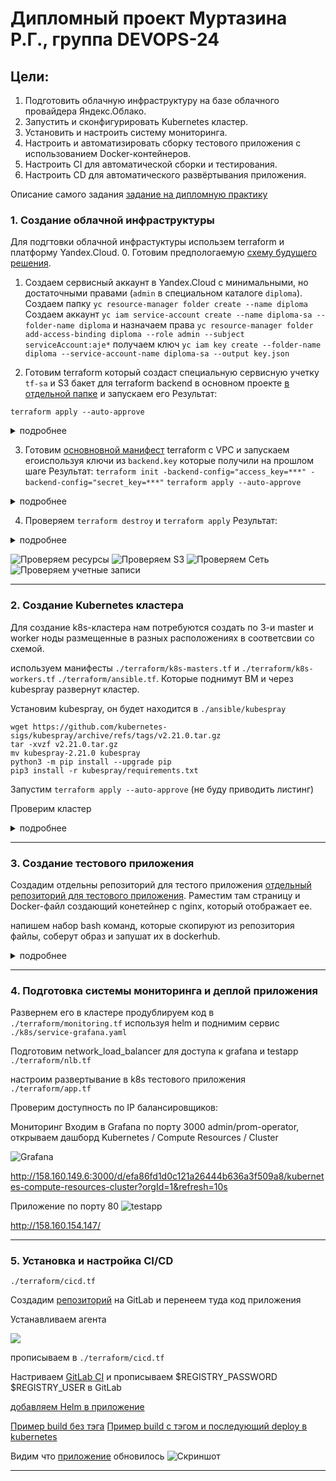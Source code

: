 # Дипломный проект Муртазина Р.Г., группа DEVOPS-24 #

## Цели: ##

1. Подготовить облачную инфраструктуру на базе облачного провайдера Яндекс.Облако.
2. Запустить и сконфигурировать Kubernetes кластер.
3. Установить и настроить систему мониторинга.
4. Настроить и автоматизировать сборку тестового приложения с использованием Docker-контейнеров.
5. Настроить CI для автоматической сборки и тестирования.
6. Настроить CD для автоматического развёртывания приложения.

Описание самого задания [задание на дипломную практику](./task.md)

### 1. Создание облачной инфраструктуры ###

Для подгтовки облачной инфрастуктуры использем terraform и платформу Yandex.Cloud.
0. Готовим предпологаемую [схему будущего решения](./Схема.drawio). 
1. Создаем сервисный аккаунт в Yandex.Cloud с минимальными, но достаточными правами (`admin` в специальном каталоге `diploma`).
   Создаем папку `yc resource-manager folder create --name diploma`
   Создаем аккаунт `yc iam service-account create --name diploma-sa --folder-name diploma` 
   и назначаем права `yc resource-manager folder add-access-binding diploma --role admin --subject serviceAccount:aje*`
   получаем ключ `yc iam key create --folder-name diploma --service-account-name diploma-sa --output key.json`

2. Готовим terraform который создаст специальную сервисную учетку `tf-sa` и S3 бакет для terraform backend в основном проекте [в отдельной папке](./preparation/) и запускаем его
    Результат:

`terraform apply --auto-approve`
<details>
    <summary>подробнее</summary>

```shell
Terraform used the selected providers to generate the following execution plan. Resource actions are indicated with the following symbols:
  + create

Terraform will perform the following actions:

  # local_file.backend-conf will be created
  + resource "local_file" "backend-conf" {
      + content              = (sensitive value)
      + content_base64sha256 = (known after apply)
      + content_base64sha512 = (known after apply)
      + content_md5          = (known after apply)
      + content_sha1         = (known after apply)
      + content_sha256       = (known after apply)
      + content_sha512       = (known after apply)
      + directory_permission = "0777"
      + file_permission      = "0777"
      + filename             = "../terraform/backend.key"
      + id                   = (known after apply)
    }

  # null_resource.example will be created
  + resource "null_resource" "example" {
      + id = (known after apply)
    }

  # yandex_iam_service_account.tf-sa will be created
  + resource "yandex_iam_service_account" "tf-sa" {
      + created_at = (known after apply)
      + folder_id  = (known after apply)
      + id         = (known after apply)
      + name       = "tf-sa"
    }

  # yandex_iam_service_account_static_access_key.tf-key will be created
  + resource "yandex_iam_service_account_static_access_key" "tf-key" {
      + access_key           = (known after apply)
      + created_at           = (known after apply)
      + encrypted_secret_key = (known after apply)
      + id                   = (known after apply)
      + key_fingerprint      = (known after apply)
      + secret_key           = (sensitive value)
      + service_account_id   = (known after apply)
    }

  # yandex_resourcemanager_folder_iam_member.tf-sa-editor will be created
  + resource "yandex_resourcemanager_folder_iam_member" "tf-sa-editor" {
      + folder_id = "b1gfdkd3hs1u4b3d75ri"
      + id        = (known after apply)
      + member    = (known after apply)
      + role      = "editor"
    }

  # yandex_storage_bucket.s3-backet will be created
  + resource "yandex_storage_bucket" "s3-backet" {
      + access_key            = (known after apply)
      + bucket                = "diploma-bucket-mrg"
      + bucket_domain_name    = (known after apply)
      + default_storage_class = (known after apply)
      + folder_id             = (known after apply)
      + force_destroy         = true
      + id                    = (known after apply)
      + secret_key            = (sensitive value)
      + website_domain        = (known after apply)
      + website_endpoint      = (known after apply)

      + anonymous_access_flags {
          + list = false
          + read = false
        }
    }

Plan: 6 to add, 0 to change, 0 to destroy.

Do you want to perform these actions?
  Terraform will perform the actions described above.
  Only 'yes' will be accepted to approve.

  Enter a value: yes

yandex_iam_service_account.tf-sa: Creating...
yandex_iam_service_account.tf-sa: Creation complete after 2s [id=ajeojd3c14kdhu5ff7s7]
yandex_resourcemanager_folder_iam_member.tf-sa-editor: Creating...
yandex_resourcemanager_folder_iam_member.tf-sa-editor: Creation complete after 3s [id=b1gfdkd3hs1u4b3d75ri/editor/serviceAccount:ajeojd3c14kdhu5ff7s7]
yandex_iam_service_account_static_access_key.tf-key: Creating...
null_resource.example: Creating...
null_resource.example: Provisioning with 'local-exec'...
null_resource.example (local-exec): Executing: ["/bin/sh" "-c" "yc iam key create --folder-name diploma --service-account-name tf-sa --output ../terraform/key.json"]
yandex_iam_service_account_static_access_key.tf-key: Creation complete after 2s [id=ajeb4va4p201dttmh682]
yandex_storage_bucket.s3-backet: Creating...
null_resource.example (local-exec): id: ajeu890n8pg7sgc6gcr6
null_resource.example (local-exec): service_account_id: ajeojd3c14kdhu5ff7s7
null_resource.example (local-exec): created_at: "2024-02-18T13:07:50.000436976Z"
null_resource.example (local-exec): key_algorithm: RSA_2048

null_resource.example: Creation complete after 3s [id=9201043436021380133]
yandex_storage_bucket.s3-backet: Creation complete after 7s [id=diploma-bucket-mrg]
local_file.backend-conf: Creating...
local_file.backend-conf: Creation complete after 0s [id=8d42cd261bfb489bd1f36f0ea54277836ecfa277]

Apply complete! Resources: 6 added, 0 changed, 0 destroyed.
```
</details>

3. Готовим [основновной манифест](./terraform/) terraform с VPC и запускаем егоиспользуя ключи из `backend.key` которые получили на прошлом шаге
    Результат:
`terraform init -backend-config="access_key=***" -backend-config="secret_key=***"`
`terraform apply --auto-approve`

<details>
    <summary>подробнее</summary>

```shell
Terraform used the selected providers to generate the following execution plan. Resource actions are indicated with the following symbols:
  + create

Terraform will perform the following actions:

  # yandex_vpc_network.net will be created
  + resource "yandex_vpc_network" "net" {
      + created_at                = (known after apply)
      + default_security_group_id = (known after apply)
      + folder_id                 = "b1gfdkd3hs1u4b3d75ri"
      + id                        = (known after apply)
      + labels                    = (known after apply)
      + name                      = "net"
      + subnet_ids                = (known after apply)
    }

  # yandex_vpc_subnet.central1-a will be created
  + resource "yandex_vpc_subnet" "central1-a" {
      + created_at     = (known after apply)
      + folder_id      = (known after apply)
      + id             = (known after apply)
      + labels         = (known after apply)
      + name           = "central1-a"
      + network_id     = (known after apply)
      + v4_cidr_blocks = [
          + "10.0.1.0/24",
        ]
      + v6_cidr_blocks = (known after apply)
      + zone           = "ru-central1-a"
    }

  # yandex_vpc_subnet.central1-b will be created
  + resource "yandex_vpc_subnet" "central1-b" {
      + created_at     = (known after apply)
      + folder_id      = (known after apply)
      + id             = (known after apply)
      + labels         = (known after apply)
      + name           = "central1-b"
      + network_id     = (known after apply)
      + v4_cidr_blocks = [
          + "10.0.2.0/24",
        ]
      + v6_cidr_blocks = (known after apply)
      + zone           = "ru-central1-b"
    }

  # yandex_vpc_subnet.central1-d will be created
  + resource "yandex_vpc_subnet" "central1-d" {
      + created_at     = (known after apply)
      + folder_id      = (known after apply)
      + id             = (known after apply)
      + labels         = (known after apply)
      + name           = "central1-d"
      + network_id     = (known after apply)
      + v4_cidr_blocks = [
          + "10.0.3.0/24",
        ]
      + v6_cidr_blocks = (known after apply)
      + zone           = "ru-central1-d"
    }

Plan: 4 to add, 0 to change, 0 to destroy.

Do you want to perform these actions?
  Terraform will perform the actions described above.
  Only 'yes' will be accepted to approve.

  Enter a value: yes

yandex_vpc_network.net: Creating...
yandex_vpc_network.net: Creation complete after 2s [id=enpap2ros4da48s7rhog]
yandex_vpc_subnet.central1-a: Creating...
yandex_vpc_subnet.central1-b: Creating...
yandex_vpc_subnet.central1-d: Creating...
yandex_vpc_subnet.central1-a: Creation complete after 1s [id=e9bdj2gfsb4ecrblt15h]
yandex_vpc_subnet.central1-d: Creation complete after 1s [id=fl8rjil4vn08v4oadkdb]
yandex_vpc_subnet.central1-b: Creation complete after 2s [id=e2ls33l4msj3emotbiqp]

Apply complete! Resources: 4 added, 0 changed, 0 destroyed.
```
</details>

4. Проверяем `terraform destroy` и `terraform apply`
    Результат:
    
<details>
    <summary>подробнее</summary>

```shell
terraform destroy
yandex_vpc_network.net: Refreshing state... [id=enpap2ros4da48s7rhog]
yandex_vpc_subnet.central1-a: Refreshing state... [id=e9bdj2gfsb4ecrblt15h]
yandex_vpc_subnet.central1-d: Refreshing state... [id=fl8rjil4vn08v4oadkdb]
yandex_vpc_subnet.central1-b: Refreshing state... [id=e2ls33l4msj3emotbiqp]

Terraform used the selected providers to generate the following execution plan. Resource actions are indicated with the following symbols:
  - destroy

Terraform will perform the following actions:

  # yandex_vpc_network.net will be destroyed
  - resource "yandex_vpc_network" "net" {
      - created_at                = "2024-02-18T14:52:06Z" -> null
      - default_security_group_id = "enpdm55p76otmo1k30vf" -> null
      - folder_id                 = "b1gfdkd3hs1u4b3d75ri" -> null
      - id                        = "enpap2ros4da48s7rhog" -> null
      - labels                    = {} -> null
      - name                      = "net" -> null
      - subnet_ids                = [
          - "e2ls33l4msj3emotbiqp",
          - "e9bdj2gfsb4ecrblt15h",
          - "fl8rjil4vn08v4oadkdb",
        ] -> null
    }

  # yandex_vpc_subnet.central1-a will be destroyed
  - resource "yandex_vpc_subnet" "central1-a" {
      - created_at     = "2024-02-18T14:52:08Z" -> null
      - folder_id      = "b1gfdkd3hs1u4b3d75ri" -> null
      - id             = "e9bdj2gfsb4ecrblt15h" -> null
      - labels         = {} -> null
      - name           = "central1-a" -> null
      - network_id     = "enpap2ros4da48s7rhog" -> null
      - v4_cidr_blocks = [
          - "10.0.1.0/24",
        ] -> null
      - v6_cidr_blocks = [] -> null
      - zone           = "ru-central1-a" -> null
    }

  # yandex_vpc_subnet.central1-b will be destroyed
  - resource "yandex_vpc_subnet" "central1-b" {
      - created_at     = "2024-02-18T14:52:09Z" -> null
      - folder_id      = "b1gfdkd3hs1u4b3d75ri" -> null
      - id             = "e2ls33l4msj3emotbiqp" -> null
      - labels         = {} -> null
      - name           = "central1-b" -> null
      - network_id     = "enpap2ros4da48s7rhog" -> null
      - v4_cidr_blocks = [
          - "10.0.2.0/24",
        ] -> null
      - v6_cidr_blocks = [] -> null
      - zone           = "ru-central1-b" -> null
    }

  # yandex_vpc_subnet.central1-d will be destroyed
  - resource "yandex_vpc_subnet" "central1-d" {
      - created_at     = "2024-02-18T14:52:08Z" -> null
      - folder_id      = "b1gfdkd3hs1u4b3d75ri" -> null
      - id             = "fl8rjil4vn08v4oadkdb" -> null
      - labels         = {} -> null
      - name           = "central1-d" -> null
      - network_id     = "enpap2ros4da48s7rhog" -> null
      - v4_cidr_blocks = [
          - "10.0.3.0/24",
        ] -> null
      - v6_cidr_blocks = [] -> null
      - zone           = "ru-central1-d" -> null
    }

Plan: 0 to add, 0 to change, 4 to destroy.

Do you really want to destroy all resources?
  Terraform will destroy all your managed infrastructure, as shown above.
  There is no undo. Only 'yes' will be accepted to confirm.

  Enter a value: yes

yandex_vpc_subnet.central1-a: Destroying... [id=e9bdj2gfsb4ecrblt15h]
yandex_vpc_subnet.central1-b: Destroying... [id=e2ls33l4msj3emotbiqp]
yandex_vpc_subnet.central1-d: Destroying... [id=fl8rjil4vn08v4oadkdb]
yandex_vpc_subnet.central1-a: Destruction complete after 1s
yandex_vpc_subnet.central1-d: Destruction complete after 1s
yandex_vpc_subnet.central1-b: Destruction complete after 2s
yandex_vpc_network.net: Destroying... [id=enpap2ros4da48s7rhog]
yandex_vpc_network.net: Destruction complete after 1s

Destroy complete! Resources: 4 destroyed.

terraform apply

Terraform used the selected providers to generate the following execution plan. Resource actions are indicated with the following symbols:
  + create

Terraform will perform the following actions:

  # yandex_vpc_network.net will be created
  + resource "yandex_vpc_network" "net" {
      + created_at                = (known after apply)
      + default_security_group_id = (known after apply)
      + folder_id                 = "b1gfdkd3hs1u4b3d75ri"
      + id                        = (known after apply)
      + labels                    = (known after apply)
      + name                      = "net"
      + subnet_ids                = (known after apply)
    }

  # yandex_vpc_subnet.central1-a will be created
  + resource "yandex_vpc_subnet" "central1-a" {
      + created_at     = (known after apply)
      + folder_id      = (known after apply)
      + id             = (known after apply)
      + labels         = (known after apply)
      + name           = "central1-a"
      + network_id     = (known after apply)
      + v4_cidr_blocks = [
          + "10.0.1.0/24",
        ]
      + v6_cidr_blocks = (known after apply)
      + zone           = "ru-central1-a"
    }

  # yandex_vpc_subnet.central1-b will be created
  + resource "yandex_vpc_subnet" "central1-b" {
      + created_at     = (known after apply)
      + folder_id      = (known after apply)
      + id             = (known after apply)
      + labels         = (known after apply)
      + name           = "central1-b"
      + network_id     = (known after apply)
      + v4_cidr_blocks = [
          + "10.0.2.0/24",
        ]
      + v6_cidr_blocks = (known after apply)
      + zone           = "ru-central1-b"
    }

  # yandex_vpc_subnet.central1-d will be created
  + resource "yandex_vpc_subnet" "central1-d" {
      + created_at     = (known after apply)
      + folder_id      = (known after apply)
      + id             = (known after apply)
      + labels         = (known after apply)
      + name           = "central1-d"
      + network_id     = (known after apply)
      + v4_cidr_blocks = [
          + "10.0.3.0/24",
        ]
      + v6_cidr_blocks = (known after apply)
      + zone           = "ru-central1-d"
    }

Plan: 4 to add, 0 to change, 0 to destroy.

Do you want to perform these actions?
  Terraform will perform the actions described above.
  Only 'yes' will be accepted to approve.

  Enter a value: yes

yandex_vpc_network.net: Creating...
yandex_vpc_network.net: Creation complete after 3s [id=enphu03trs71ktj82oq7]
yandex_vpc_subnet.central1-d: Creating...
yandex_vpc_subnet.central1-a: Creating...
yandex_vpc_subnet.central1-b: Creating...
yandex_vpc_subnet.central1-d: Creation complete after 0s [id=fl8vgfkjai1etvvb1ec9]
yandex_vpc_subnet.central1-b: Creation complete after 1s [id=e2lbsbv8tlurjhd8fl2e]
yandex_vpc_subnet.central1-a: Creation complete after 2s [id=e9b5bqc79b2016l1452u]

Apply complete! Resources: 4 added, 0 changed, 0 destroyed.
```
</details>

![Проверяем ресурсы](../img/2024-02-18_17-59-25.png)
![Проверяем S3](../img/2024-02-18_17-59-25.png)
![Проверяем Сеть](../img/2024-02-18_17-59-25.png)
![Проверяем учетные записи](../img/2024-02-18_17-59-25.png)

---
### 2. Создание Kubernetes кластера

Для создание k8s-кластера нам потребуются создать по 3-и master и worker ноды размещенные в разных расположениях в соответсвии со схемой.

используем манифесты `./terraform/k8s-masters.tf` и `./terraform/k8s-workers.tf` `./terraform/ansible.tf`. Которые поднимут ВМ и через kubespray развернут кластер.

Установим kubespray, он будет находится в `./ansible/kubespray`

```shell
wget https://github.com/kubernetes-sigs/kubespray/archive/refs/tags/v2.21.0.tar.gz
tar -xvzf v2.21.0.tar.gz
mv kubespray-2.21.0 kubespray
python3 -m pip install --upgrade pip
pip3 install -r kubespray/requirements.txt
```

Запустим `terraform apply --auto-approve` (не буду приводить листинг)

Проверим кластер

<details>
    <summary>подробнее</summary>

```shell
kubectl get nodes -A -owide
NAME       STATUS   ROLES           AGE   VERSION   INTERNAL-IP   EXTERNAL-IP   OS-IMAGE           KERNEL-VERSION     CONTAINER-RUNTIME
master-1   Ready    control-plane   36m   v1.25.6   10.0.1.5      <none>        Ubuntu 20.04 LTS   5.4.0-26-generic   containerd://1.6.15
master-2   Ready    control-plane   35m   v1.25.6   10.0.2.33     <none>        Ubuntu 20.04 LTS   5.4.0-26-generic   containerd://1.6.15
master-3   Ready    control-plane   35m   v1.25.6   10.0.3.31     <none>        Ubuntu 20.04 LTS   5.4.0-26-generic   containerd://1.6.15
worker-1   Ready    <none>          32m   v1.25.6   10.0.1.27     <none>        Ubuntu 20.04 LTS   5.4.0-26-generic   containerd://1.6.15
worker-2   Ready    <none>          32m   v1.25.6   10.0.2.32     <none>        Ubuntu 20.04 LTS   5.4.0-26-generic   containerd://1.6.15
worker-3   Ready    <none>          32m   v1.25.6   10.0.3.18     <none>        Ubuntu 20.04 LTS   5.4.0-26-generic   containerd://1.6.15

kubectl get pods -A -owide
NAMESPACE     NAME                                       READY   STATUS    RESTARTS      AGE   IP               NODE       NOMINATED NODE   READINESS GATES
kube-system   calico-kube-controllers-75748cc9fd-cvk52   1/1     Running   0             29m   10.233.125.65    worker-3   <none>           <none>
kube-system   calico-node-4zh7w                          1/1     Running   0             31m   10.0.3.18        worker-3   <none>           <none>
kube-system   calico-node-74xz9                          1/1     Running   0             31m   10.0.3.31        master-3   <none>           <none>
kube-system   calico-node-kc5c8                          1/1     Running   0             31m   10.0.2.33        master-2   <none>           <none>
kube-system   calico-node-lcb8t                          1/1     Running   0             31m   10.0.1.27        worker-1   <none>           <none>
kube-system   calico-node-qx7jh                          1/1     Running   0             31m   10.0.1.5         master-1   <none>           <none>
kube-system   calico-node-v4fz8                          1/1     Running   0             31m   10.0.2.32        worker-2   <none>           <none>
kube-system   coredns-588bb58b94-blqlg                   1/1     Running   0             28m   10.233.80.65     master-3   <none>           <none>
kube-system   coredns-588bb58b94-sx9js                   1/1     Running   0             27m   10.233.118.129   master-1   <none>           <none>
kube-system   dns-autoscaler-5b9959d7fc-9jrx5            1/1     Running   0             27m   10.233.78.65     master-2   <none>           <none>
kube-system   kube-apiserver-master-1                    1/1     Running   1             36m   10.0.1.5         master-1   <none>           <none>
kube-system   kube-apiserver-master-2                    1/1     Running   1             35m   10.0.2.33        master-2   <none>           <none>
kube-system   kube-apiserver-master-3                    1/1     Running   1             34m   10.0.3.31        master-3   <none>           <none>
kube-system   kube-controller-manager-master-1           1/1     Running   1             36m   10.0.1.5         master-1   <none>           <none>
kube-system   kube-controller-manager-master-2           1/1     Running   1             35m   10.0.2.33        master-2   <none>           <none>
kube-system   kube-controller-manager-master-3           1/1     Running   2 (30m ago)   34m   10.0.3.31        master-3   <none>           <none>
kube-system   kube-proxy-9tjwt                           1/1     Running   0             32m   10.0.1.27        worker-1   <none>           <none>
kube-system   kube-proxy-bp2k2                           1/1     Running   0             32m   10.0.2.33        master-2   <none>           <none>
kube-system   kube-proxy-gtr2p                           1/1     Running   0             32m   10.0.3.18        worker-3   <none>           <none>
kube-system   kube-proxy-nkkmj                           1/1     Running   0             32m   10.0.3.31        master-3   <none>           <none>
kube-system   kube-proxy-pzrmj                           1/1     Running   0             32m   10.0.1.5         master-1   <none>           <none>
kube-system   kube-proxy-r8fff                           1/1     Running   0             32m   10.0.2.32        worker-2   <none>           <none>
kube-system   kube-scheduler-master-1                    1/1     Running   1             36m   10.0.1.5         master-1   <none>           <none>
kube-system   kube-scheduler-master-2                    1/1     Running   2 (30m ago)   35m   10.0.2.33        master-2   <none>           <none>
kube-system   kube-scheduler-master-3                    1/1     Running   1             34m   10.0.3.31        master-3   <none>           <none>
kube-system   nginx-proxy-worker-1                       1/1     Running   0             31m   10.0.1.27        worker-1   <none>           <none>
kube-system   nginx-proxy-worker-2                       1/1     Running   0             31m   10.0.2.32        worker-2   <none>           <none>
kube-system   nginx-proxy-worker-3                       1/1     Running   0             31m   10.0.3.18        worker-3   <none>           <none>
kube-system   nodelocaldns-ckb45                         1/1     Running   0             27m   10.0.1.5         master-1   <none>           <none>
kube-system   nodelocaldns-fgq4z                         1/1     Running   0             27m   10.0.1.27        worker-1   <none>           <none>
kube-system   nodelocaldns-hk8hn                         1/1     Running   0             27m   10.0.2.33        master-2   <none>           <none>
kube-system   nodelocaldns-kzlkd                         1/1     Running   0             27m   10.0.3.31        master-3   <none>           <none>
kube-system   nodelocaldns-tz8sb                         1/1     Running   0             27m   10.0.2.32        worker-2   <none>           <none>
kube-system   nodelocaldns-zrjwx                         1/1     Running   0             27m   10.0.3.18        worker-3   <none>           <none>

```
</details>

---
### 3. Создание тестового приложения

Создадим отдельны репозиторий для тестого приложения [отдельный репозиторий для тестового приложения](https://github.com/Crankoman/testapp). Раместим там страницу и Docker-файл создающий конетейнер с nginx, который отображает ее.


напишем набор bash команд, которые скопируют из репозитория файлы, соберут образ и запушат их в dockerhub.

<details>
    <summary>подробнее</summary>

Скачиваем подготовленный репозитарий

```shell
git clone https://github.com/Crankoman/testapp
Cloning into 'testapp'...
remote: Enumerating objects: 6, done.
remote: Counting objects: 100% (6/6), done.
remote: Compressing objects: 100% (5/5), done.
remote: Total 6 (delta 0), reused 6 (delta 0), pack-reused 0
Receiving objects: 100% (6/6), done.

cd testapp/
```

Проверяем версию докера (который поставил ранее), и авторизиовывемся в dockerhub

```shell
docker --version
Docker version 25.0.4, build 1a576c5

docker login
Log in with your Docker ID or email address to push and pull images from Docker Hub. If you don't have a Docker ID, head over to https://hub.docker.com/ to create one.
You can log in with your password or a Personal Access Token (PAT). Using a limited-scope PAT grants better security and is required for organizations using SSO. Learn more at https://docs.docker.com/go/access-tokens/

Username: crankoman
Password:
WARNING! Your password will be stored unencrypted in /home/devops/.docker/config.json.
Configure a credential helper to remove this warning. See
https://docs.docker.com/engine/reference/commandline/login/#credentials-store

Login Succeeded
```

Билдим образ и пушим в докерхаб

```shell
sudo docker build -t crankoman/testapp:v1.0.0 .
[+] Building 27.1s (8/8) FINISHED                                                                                                                  docker:default
 => [internal] load build definition from Dockerfile                                                                                                         0.3s
 => => transferring dockerfile: 89B                                                                                                                          0.0s
 => [internal] load metadata for docker.io/library/nginx:latest                                                                                              4.0s
 => [auth] library/nginx:pull token for registry-1.docker.io                                                                                                 0.0s
 => [internal] load .dockerignore                                                                                                                            0.2s
 => => transferring context: 2B                                                                                                                              0.0s
 => [internal] load build context                                                                                                                            0.4s
 => => transferring context: 1.28kB                                                                                                                          0.0s
 => [1/2] FROM docker.io/library/nginx:latest@sha256:c26ae7472d624ba1fafd296e73cecc4f93f853088e6a9c13c0d52f6ca5865107                                       21.2s
 => => resolve docker.io/library/nginx:latest@sha256:c26ae7472d624ba1fafd296e73cecc4f93f853088e6a9c13c0d52f6ca5865107                                        0.3s
 => => sha256:88f6f236f401ac07aa5309d8ade2b0c9d24b9f526bd4e73311bf5c1787cfd49c 41.39MB / 41.39MB                                                             9.6s
 => => sha256:c26ae7472d624ba1fafd296e73cecc4f93f853088e6a9c13c0d52f6ca5865107 9.85kB / 9.85kB                                                               0.0s
 => => sha256:e4720093a3c1381245b53a5a51b417963b3c4472d3f47fc301930a4f3b17666a 7.04kB / 7.04kB                                                               0.0s
 => => sha256:05aa73005987caaed48ea8213696b0df761ccd600d2c53fc0a1a97a180301d71 2.29kB / 2.29kB                                                               0.0s
 => => sha256:e1caac4eb9d2ec24aa3618e5992208321a92492aef5fef5eb9e470895f771c56 29.12MB / 29.12MB                                                             8.7s
 => => sha256:c3ea3344e711fd7111dee02f17deebceb725ed1d0ee998f7fb472114dc1399ce 629B / 629B                                                                   1.0s
 => => sha256:cc1bb4345a3a849289cfb3e2471c096f374423ec1ef74766137b9de546498612 957B / 957B                                                                   1.3s
 => => sha256:da8fa4352481b358fc60d40ee20d92da64124d2cf405115640d45980339f47e5 394B / 394B                                                                   1.8s
 => => sha256:c7f80e9cdab20387cd09e3c47121ef0eb531043cf0aca1a52aab659de3ccb704 1.21kB / 1.21kB                                                               2.1s
 => => sha256:18a869624cb60aaa916942dc71c22b194a078dcbbb9b8f54d40512eba55f70b8 1.40kB / 1.40kB                                                               2.4s
 => => extracting sha256:e1caac4eb9d2ec24aa3618e5992208321a92492aef5fef5eb9e470895f771c56                                                                    4.4s
 => => extracting sha256:88f6f236f401ac07aa5309d8ade2b0c9d24b9f526bd4e73311bf5c1787cfd49c                                                                    4.1s
 => => extracting sha256:c3ea3344e711fd7111dee02f17deebceb725ed1d0ee998f7fb472114dc1399ce                                                                    0.0s
 => => extracting sha256:cc1bb4345a3a849289cfb3e2471c096f374423ec1ef74766137b9de546498612                                                                    0.0s
 => => extracting sha256:da8fa4352481b358fc60d40ee20d92da64124d2cf405115640d45980339f47e5                                                                    0.0s
 => => extracting sha256:c7f80e9cdab20387cd09e3c47121ef0eb531043cf0aca1a52aab659de3ccb704                                                                    0.0s
 => => extracting sha256:18a869624cb60aaa916942dc71c22b194a078dcbbb9b8f54d40512eba55f70b8                                                                    0.0s
 => [2/2] COPY content /usr/share/nginx/html                                                                                                                 1.0s
 => exporting to image                                                                                                                                       0.2s
 => => exporting layers                                                                                                                                      0.1s
 => => writing image sha256:190d0aaf1d28b2390eb27406e54ee7930840245bd65edc53463128d58b933fca                                                                 0.0s
 => => naming to docker.io/crankoman/testapp:v1.0.0  
```

```shell
sudo docker tag crankoman/testapp:v1.0.0 crankoman/testapp:latest
sudo docker push crankoman/testapp:latest
The push refers to repository [docker.io/crankoman/testapp]
5926c692aecb: Layer already exists 
61a7fb4dabcd: Layer already exists 
bcc6856722b7: Layer already exists 
188d128a188c: Layer already exists 
7d52a4114c36: Layer already exists 
3137f8f0c641: Layer already exists 
84619992a45b: Layer already exists 
ceb365432eec: Layer already exists 
latest: digest: sha256:086af7bac23a5bc38d0d433c0f6d71744e47520ce3c063ee23c75bb6867f0a7a size: 1985
```

</details>

---
### 4. Подготовка cистемы мониторинга и деплой приложения


Развернем его в кластере продублируем код в `./terraform/monitoring.tf` используя helm и поднимим сервис  `./k8s/service-grafana.yaml`

Подготовим network_load_balancer для доступа к grafana и testapp `./terraform/nlb.tf`

настроим развертывание в k8s тестового приложения `./terraform/app.tf`

Проверим доступность по IP балансировщиков:

Мониторинг Входим в Grafana по порту 3000 admin/prom-operator, открываем дашборд Kubernetes / Compute Resources / Cluster

![Grafana](../img/2024-03-13_22-07-07.png)

http://158.160.149.6:3000/d/efa86fd1d0c121a26444b636a3f509a8/kubernetes-compute-resources-cluster?orgId=1&refresh=10s

Приложение по порту 80
![testapp](../img/2024-03-13_22-00-59.png)

http://158.160.154.147/

---
### 5. Установка и настройка CI/CD

`./terraform/cicd.tf`

Создадим [репозиторий](https://gitlab.com/crankoman/testapp) на GitLab и перенеем туда код приложения 

Устанавливаем агента 

![](../img/2024-03-13_23-52-50.png)

прописываем в `./terraform/cicd.tf`

Настриваем [GitLab CI](https://gitlab.com/crankoman/testapp/-/blob/main/.gitlab-ci.yml?ref_type=heads) и прописываем $REGISTRY_PASSWORD $REGISTRY_USER в GitLab

[добавляем Helm в приложение](https://gitlab.com/crankoman/testapp/-/tree/main/deploy?ref_type=heads) 

[Пример build без тэга](https://gitlab.com/crankoman/testapp/-/jobs/6396652987)
[Пример build с тэгом и последующий deploy в kubernetes](https://gitlab.com/crankoman/testapp/-/pipelines/1213945845)

Видим что [приложение](http://158.160.154.147/) обновилось 
![Скриншот](../img/2024-03-14_20-25-35.png)

---